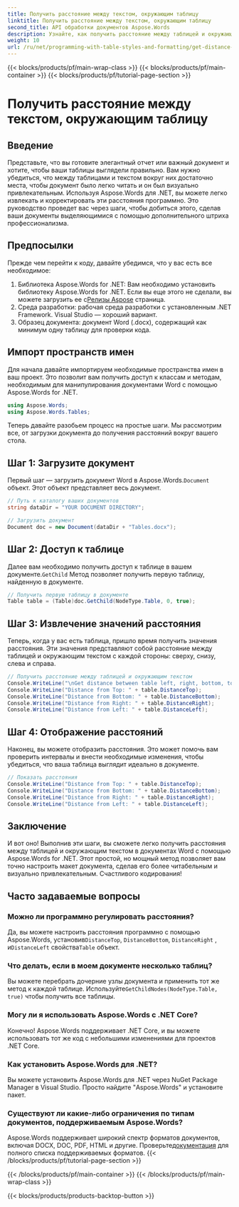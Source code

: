 ```yaml
---
title: Получить расстояние между текстом, окружающим таблицу
linktitle: Получить расстояние между текстом, окружающим таблицу
second_title: API обработки документов Aspose.Words
description: Узнайте, как получить расстояние между таблицей и окружающим текстом в документах Word с помощью Aspose.Words для .NET. Улучшите макет документа с помощью этого руководства.
weight: 10
url: /ru/net/programming-with-table-styles-and-formatting/get-distance-between-table-surrounding-text/
---
```


{{< blocks/products/pf/main-wrap-class >}}
{{< blocks/products/pf/main-container >}}
{{< blocks/products/pf/tutorial-page-section >}}

# Получить расстояние между текстом, окружающим таблицу

## Введение

Представьте, что вы готовите элегантный отчет или важный документ и хотите, чтобы ваши таблицы выглядели правильно. Вам нужно убедиться, что между таблицами и текстом вокруг них достаточно места, чтобы документ было легко читать и он был визуально привлекательным. Используя Aspose.Words для .NET, вы можете легко извлекать и корректировать эти расстояния программно. Это руководство проведет вас через шаги, чтобы добиться этого, сделав ваши документы выделяющимися с помощью дополнительного штриха профессионализма.

## Предпосылки

Прежде чем перейти к коду, давайте убедимся, что у вас есть все необходимое:

1.  Библиотека Aspose.Words for .NET: Вам необходимо установить библиотеку Aspose.Words for .NET. Если вы еще этого не сделали, вы можете загрузить ее с[Релизы Aspose](https://releases.aspose.com/words/net/) страница.
2. Среда разработки: рабочая среда разработки с установленным .NET Framework. Visual Studio — хороший вариант.
3. Образец документа: документ Word (.docx), содержащий как минимум одну таблицу для проверки кода.

## Импорт пространств имен

Для начала давайте импортируем необходимые пространства имен в ваш проект. Это позволит вам получить доступ к классам и методам, необходимым для манипулирования документами Word с помощью Aspose.Words for .NET.

```csharp
using Aspose.Words;
using Aspose.Words.Tables;
```

Теперь давайте разобьем процесс на простые шаги. Мы рассмотрим все, от загрузки документа до получения расстояний вокруг вашего стола.

## Шаг 1: Загрузите документ

 Первый шаг — загрузить документ Word в Aspose.Words.`Document` объект. Этот объект представляет весь документ.

```csharp
// Путь к каталогу ваших документов
string dataDir = "YOUR DOCUMENT DIRECTORY";

// Загрузить документ
Document doc = new Document(dataDir + "Tables.docx");
```

## Шаг 2: Доступ к таблице

 Далее вам необходимо получить доступ к таблице в вашем документе.`GetChild` Метод позволяет получить первую таблицу, найденную в документе.

```csharp
// Получить первую таблицу в документе
Table table = (Table)doc.GetChild(NodeType.Table, 0, true);
```

## Шаг 3: Извлечение значений расстояния

Теперь, когда у вас есть таблица, пришло время получить значения расстояния. Эти значения представляют собой расстояние между таблицей и окружающим текстом с каждой стороны: сверху, снизу, слева и справа.

```csharp
// Получить расстояние между таблицей и окружающим текстом
Console.WriteLine("\nGet distance between table left, right, bottom, top and the surrounding text.");
Console.WriteLine("Distance from Top: " + table.DistanceTop);
Console.WriteLine("Distance from Bottom: " + table.DistanceBottom);
Console.WriteLine("Distance from Right: " + table.DistanceRight);
Console.WriteLine("Distance from Left: " + table.DistanceLeft);
```

## Шаг 4: Отображение расстояний

Наконец, вы можете отобразить расстояния. Это может помочь вам проверить интервалы и внести необходимые изменения, чтобы убедиться, что ваша таблица выглядит идеально в документе.

```csharp
// Показать расстояния
Console.WriteLine("Distance from Top: " + table.DistanceTop);
Console.WriteLine("Distance from Bottom: " + table.DistanceBottom);
Console.WriteLine("Distance from Right: " + table.DistanceRight);
Console.WriteLine("Distance from Left: " + table.DistanceLeft);
```

## Заключение

И вот оно! Выполнив эти шаги, вы сможете легко получить расстояния между таблицей и окружающим текстом в документах Word с помощью Aspose.Words for .NET. Этот простой, но мощный метод позволяет вам точно настроить макет документа, сделав его более читабельным и визуально привлекательным. Счастливого кодирования!

## Часто задаваемые вопросы

### Можно ли программно регулировать расстояния?
 Да, вы можете настроить расстояния программно с помощью Aspose.Words, установив`DistanceTop`, `DistanceBottom`, `DistanceRight` , и`DistanceLeft` свойства`Table` объект.

### Что делать, если в моем документе несколько таблиц?
 Вы можете перебрать дочерние узлы документа и применить тот же метод к каждой таблице. Используйте`GetChildNodes(NodeType.Table, true)` чтобы получить все таблицы.

### Могу ли я использовать Aspose.Words с .NET Core?
Конечно! Aspose.Words поддерживает .NET Core, и вы можете использовать тот же код с небольшими изменениями для проектов .NET Core.

### Как установить Aspose.Words для .NET?
Вы можете установить Aspose.Words для .NET через NuGet Package Manager в Visual Studio. Просто найдите "Aspose.Words" и установите пакет.

### Существуют ли какие-либо ограничения по типам документов, поддерживаемым Aspose.Words?
 Aspose.Words поддерживает широкий спектр форматов документов, включая DOCX, DOC, PDF, HTML и другие. Проверьте[документация](https://reference.aspose.com/words/net/) для полного списка поддерживаемых форматов.
{{< /blocks/products/pf/tutorial-page-section >}}

{{< /blocks/products/pf/main-container >}}
{{< /blocks/products/pf/main-wrap-class >}}

{{< blocks/products/products-backtop-button >}}
